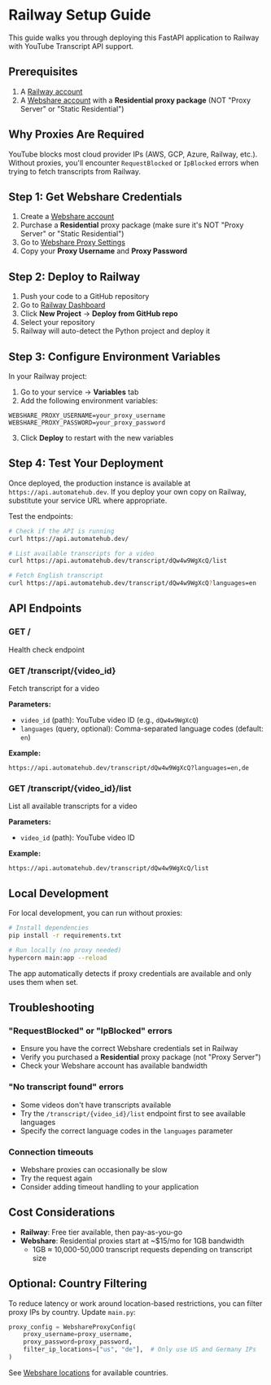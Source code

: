 # Railway Setup Guide

This guide walks you through deploying this FastAPI application to Railway with YouTube Transcript API support.

## Prerequisites

1. A [Railway account](https://railway.app/)
2. A [Webshare account](https://www.webshare.io/) with a **Residential proxy package** (NOT "Proxy Server" or "Static Residential")

## Why Proxies Are Required

YouTube blocks most cloud provider IPs (AWS, GCP, Azure, Railway, etc.). Without proxies, you'll encounter `RequestBlocked` or `IpBlocked` errors when trying to fetch transcripts from Railway.

## Step 1: Get Webshare Credentials

1. Create a [Webshare account](https://www.webshare.io/)
2. Purchase a **Residential** proxy package (make sure it's NOT "Proxy Server" or "Static Residential")
3. Go to [Webshare Proxy Settings](https://dashboard.webshare.io/proxy/settings)
4. Copy your **Proxy Username** and **Proxy Password**

## Step 2: Deploy to Railway

1. Push your code to a GitHub repository
2. Go to [Railway Dashboard](https://railway.app/dashboard)
3. Click **New Project** → **Deploy from GitHub repo**
4. Select your repository
5. Railway will auto-detect the Python project and deploy it

## Step 3: Configure Environment Variables

In your Railway project:

1. Go to your service → **Variables** tab
2. Add the following environment variables:

```
WEBSHARE_PROXY_USERNAME=your_proxy_username
WEBSHARE_PROXY_PASSWORD=your_proxy_password
```

3. Click **Deploy** to restart with the new variables

## Step 4: Test Your Deployment

Once deployed, the production instance is available at `https://api.automatehub.dev`. If you deploy your own copy on Railway, substitute your service URL where appropriate.

Test the endpoints:

```bash
# Check if the API is running
curl https://api.automatehub.dev/

# List available transcripts for a video
curl https://api.automatehub.dev/transcript/dQw4w9WgXcQ/list

# Fetch English transcript
curl https://api.automatehub.dev/transcript/dQw4w9WgXcQ?languages=en
```

## API Endpoints

### GET /
Health check endpoint

### GET /transcript/{video_id}
Fetch transcript for a video

**Parameters:**
- `video_id` (path): YouTube video ID (e.g., `dQw4w9WgXcQ`)
- `languages` (query, optional): Comma-separated language codes (default: `en`)

**Example:**
```
https://api.automatehub.dev/transcript/dQw4w9WgXcQ?languages=en,de
```

### GET /transcript/{video_id}/list
List all available transcripts for a video

**Parameters:**
- `video_id` (path): YouTube video ID

**Example:**
```
https://api.automatehub.dev/transcript/dQw4w9WgXcQ/list
```

## Local Development

For local development, you can run without proxies:

```bash
# Install dependencies
pip install -r requirements.txt

# Run locally (no proxy needed)
hypercorn main:app --reload
```

The app automatically detects if proxy credentials are available and only uses them when set.

## Troubleshooting

### "RequestBlocked" or "IpBlocked" errors
- Ensure you have the correct Webshare credentials set in Railway
- Verify you purchased a **Residential** proxy package (not "Proxy Server")
- Check your Webshare account has available bandwidth

### "No transcript found" errors
- Some videos don't have transcripts available
- Try the `/transcript/{video_id}/list` endpoint first to see available languages
- Specify the correct language codes in the `languages` parameter

### Connection timeouts
- Webshare proxies can occasionally be slow
- Try the request again
- Consider adding timeout handling to your application

## Cost Considerations

- **Railway**: Free tier available, then pay-as-you-go
- **Webshare**: Residential proxies start at ~$15/mo for 1GB bandwidth
  - 1GB ≈ 10,000-50,000 transcript requests depending on transcript size

## Optional: Country Filtering

To reduce latency or work around location-based restrictions, you can filter proxy IPs by country. Update `main.py`:

```python
proxy_config = WebshareProxyConfig(
    proxy_username=proxy_username,
    proxy_password=proxy_password,
    filter_ip_locations=["us", "de"],  # Only use US and Germany IPs
)
```

See [Webshare locations](https://www.webshare.io/features/proxy-locations) for available countries.
